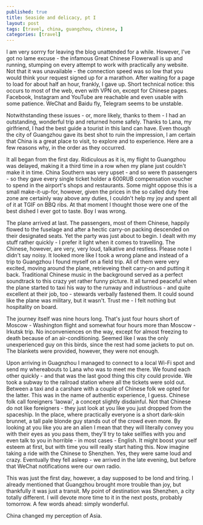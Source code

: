 ```yaml
---
published: true
title: Seaside and delicacy, pt I
layout: post
tags: [travel, china, guangzhou, chinese, ]
categories: [travel]
---
```

I am very sorrry for leaving the blog unattended for a while. However, I've got no lame excuse - the infamous Great Chinese Flowerwall is up and running, stumping on every attempt to work with practically any website. Not that it was unavailable - the connection speed was so low that you would think your request signed up for a marathon. After waiting for a page to load for about half an hour, frankly, I gave up. Short technical notice: this occurs to most of the web, even with VPN on, except for Chinese pages. Facebook, Instagram and YouTube are reachable and even usable with some patience. WeChat and Baidu fly, Telegram seems to be unstable.

Notwithstanding these issues - or, more likely, thanks to them -  I had an outstanding, wonderful trip and returned home safely. Thanks to Lana, my girlfriend, I had the best guide a tourist in this land can have. Even though the city of Guangzhou gave its best shot to ruin the impression, I am certain that China is a great place to visit, to explore and to experience. Here are a few reasons why, in the order as they occurred.

It all began from the first day. Ridiculous as it is, my flight to Guangzhou was delayed, making it a third time in a row when my plane just couldn't make it in time. China Southern was very upset - and so were th passengers - so they gave every single ticket holder a 600RUB compensation voucher to spend in the airport's shops and restaurants. Some might oppose this is a small make-it-up-for, however, given the prices in the so called duty free zone are certainly way above any duties, I couldn't help my joy and spent all of it at TGIF on BBQ ribs. At that moment I thought those were one of the best dished I ever got to taste. Boy I was wrong.

The plane arrived at last. The passengers, most of them Chinese, happily flowed to the fuselage and after a hectic carry-on packing descended on their designated seats. Yet the party was just about to begin. I dealt with my stuff rather quickly - I prefer it light when it comes to travelling. The Chinese, however, are very, very loud, talkative and restless. Please note I didn't say noisy. It looked more like I took a wrong plane and instead of a trip to Guangzhou I found myself on a field trip. All of them were very excited, moving around the plane, retrieveing theit carry-on and putting it back. Traditional Chinese music in the background served as a perfect soundtrack to this crazy yet rather funny picture. It all turned peaceful when the plane started to taxi his way to the runway and industrious - and quite excellent at their job, too - stewards verbally fastened them. It could sound like the plane was military, but it wasn't. Trust me - I felt nothing but hospitality on board.

The journey itself was nine hours long. That's just four hours short of Moscow - Washington flight and somewhat four hours more than Moscow - Irkutsk trip. No inconveniences on the way, except for almost freezing to death because of an air-conditioning. Seemed like I was the only unexperienced guy on this birds, since the rest had some jackets to put on. The blankets were provided, however, they were not enough. 

Upon arriving in Guagnzhou I managed to connect to a local Wi-Fi spot and send my whereabouts to Lana who was to meet me there. We found each other quickly - and that was the last good thing this city could provide. We took a subway to the railroad station where all the tickets were sold out. Between a taxi and a carshare with a couple of Chinese folk we opted for the latter. This was in the name of authentic experience, I guess. Chinese folk call foreigners 'laowai', a concept slightly disdainful. Not that Chinese do not like foreigners - they just look at you like you just dropped from the spaceship. In the place, where practically everyone is a short dark-skin brunnet, a tall pale blonde guy stands out of the crowd even more. By looking at you like you are an alien I mean that they will literally convey you with their eyes as you pass them, they'll try to take seilfies with you and even talk to you in horrible - in most cases - English. It might boost your self esteem at first, but with time you will really start hating this. Now imagine taking a ride with the Chinese to Shenzhen. Yes, they were same loud and crazy. Eventually they fell asleep - we arrived in the late evening, but before that WeChat notifications were our own radio.

This was just the first day, however, a day supposed to be lond and tiring. I already mentioned that Guangzhou brought more trouble than joy, but thankfully it was just a transit. My point of destination was Shenzhen, a city totally different. I will devote more time to it in the next posts, probably tomorrow.
A few words ahead: simply wonderful.

China changed my perception of Asia.